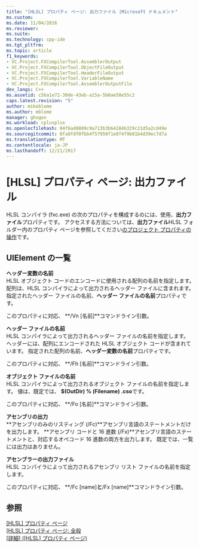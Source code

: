 ```yaml
---
title: "[HLSL] プロパティ ページ: 出力ファイル |Microsoft ドキュメント"
ms.custom: 
ms.date: 11/04/2016
ms.reviewer: 
ms.suite: 
ms.technology: cpp-ide
ms.tgt_pltfrm: 
ms.topic: article
f1_keywords:
- VC.Project.FXCompilerTool.AssemblerOutput
- VC.Project.FXCompilerTool.ObjectFileOutput
- VC.Project.FXCompilerTool.HeaderFileOutput
- VC.Project.FXCompilerTool.VariableName
- VC.Project.FXCompilerTool.AssemblerOutputFile
dev_langs: C++
ms.assetid: c5ba1e72-30de-43eb-a15a-5b0ae58e55c2
caps.latest.revision: "5"
author: mikeblome
ms.author: mblome
manager: ghogen
ms.workload: cplusplus
ms.openlocfilehash: 04f6ad8889c9a713b3b64284b329c21d5a2cd49e
ms.sourcegitcommit: 8fa8fdf0fbb4f57950f1e8f4f9b81b4d39ec7d7a
ms.translationtype: MT
ms.contentlocale: ja-JP
ms.lasthandoff: 12/21/2017
---
```

# <a name="hlsl-property-pages-output-files"></a>[HLSL] プロパティ ページ: 出力ファイル
HLSL コンパイラ (fxc.exe) の次のプロパティを構成するのには、使用、**出力ファイル**プロパティです。 アクセスする方法については、**出力ファイル**HLSL フォルダー内のプロパティ ページを参照してください[のプロジェクト プロパティの操作](../ide/working-with-project-properties.md)です。  
  
## <a name="uielement-list"></a>UIElement の一覧  
 **ヘッダー変数の名前**  
 HLSL オブジェクト コードのエンコードに使用される配列の名前を指定します。 配列は、HLSL コンパイラによって出力されるヘッダー ファイルに含まれます。 指定されたヘッダー ファイルの名前、**ヘッダー ファイルの名前**プロパティです。  
  
 このプロパティに対応、 **/Vn [名前]**コマンドライン引数。  
  
 **ヘッダー ファイルの名前**  
 HLSL コンパイラによって出力されるヘッダー ファイルの名前を指定します。 ヘッダーには、配列にエンコードされた HLSL オブジェクト コードが含まれています。 指定された配列の名前、**ヘッダー変数の名前**プロパティです。  
  
 このプロパティに対応、 **/Fh [名前]**コマンドライン引数。  
  
 **オブジェクト ファイルの名前**  
 HLSL コンパイラによって出力されるオブジェクト ファイルの名前を指定します。 値は、既定では、 **$(OutDir) % (Filename) .cso**です。  
  
 このプロパティに対応、 **/Fo [名前]**コマンドライン引数。  
  
 **アセンブリの出力**  
 **アセンブリのみのリスティング (/Fc)**アセンブリ言語のステートメントだけを出力します。 **アセンブリ コードと 16 進数 (/Fx)**アセンブリ言語のステートメントと、対応するオペコード 16 進数の両方を出力します。 既定では、一覧には出力はありません。  
  
 **アセンブラーの出力ファイル**  
 HLSL コンパイラによって出力されるアセンブリ リスト ファイルの名前を指定します。  
  
 このプロパティに対応、 **/Fc [name]**と**/Fx [name]**コマンドライン引数。  
  
## <a name="see-also"></a>参照  
 [[HLSL] プロパティ ページ](../ide/hlsl-property-pages.md)   
 [[HLSL] プロパティ ページ: 全般](../ide/hlsl-property-pages-general.md)   
 [[詳細] ([HLSL] プロパティ ページ)](../ide/hlsl-property-pages-advanced.md)